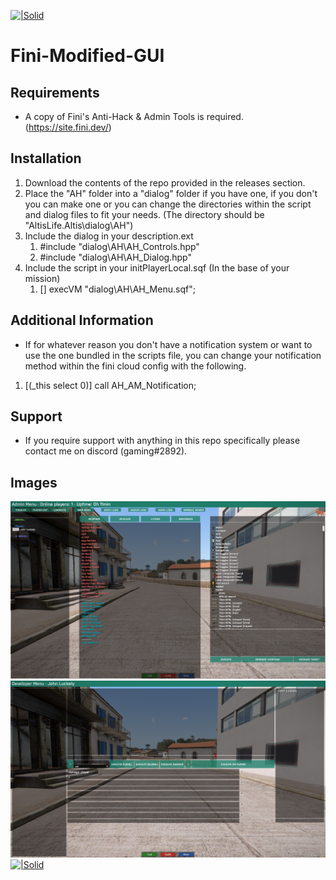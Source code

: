 [![|Solid](https://fini.dev/img/logo.png)](https://site.fini.dev/)
# **Fini-Modified-GUI**

## **Requirements**
 - A copy of Fini's Anti-Hack & Admin Tools is required. (https://site.fini.dev/)

## **Installation**
  1. Download the contents of the repo provided in the releases section.
  2. Place the "AH" folder into a "dialog" folder if you have one, if you don't you can make one or you can change the directories within the script and dialog files to fit your needs. (The directory should be "AltisLife.Altis\dialog\AH\")
  3. Include the dialog in your description.ext
      1. #include "dialog\AH\AH_Controls.hpp"
      2. #include "dialog\AH\AH_Dialog.hpp"
  4. Include the script in your initPlayerLocal.sqf (In the base of your mission)
      1. [] execVM "dialog\AH\AH_Menu.sqf";
 
## **Additional Information**
 - If for whatever reason you don't have a notification system or want to use the one bundled in the scripts file, you can change your notification method within the fini cloud config with the following.
 1. [(_this select 0)] call AH_AM_Notification;
      
## **Support**
  - If you require support with anything in this repo specifically please contact me on discord (gaming#2892).
  
## **Images**
  
  [![|Solid](https://github.com/GamingOnline/Fini-Modified-GUI/blob/master/images/jc7Nex8ca1.png)](https://github.com/GamingOnline/Fini-Modified-GUI)
  [![|Solid](https://github.com/GamingOnline/Fini-Modified-GUI/blob/master/images/cKko48wmz0.png)](https://github.com/GamingOnline/Fini-Modified-GUI)
  [![|Solid](https://github.com/GamingOnline/Fini-Modified-GUI/blob/master/images/e1gbqe5vCe.png)](https://github.com/GamingOnline/Fini-Modified-GUI)
